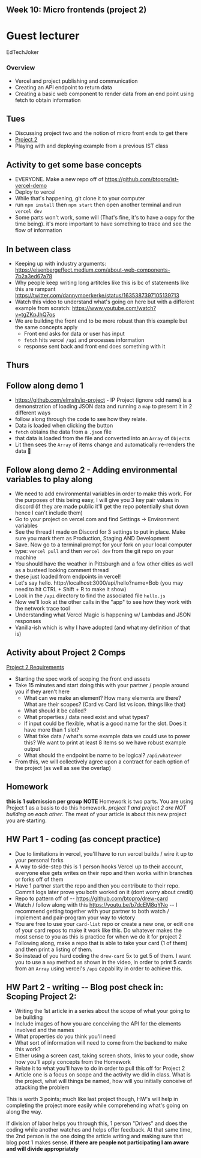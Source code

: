 ## Week 10: Micro frontends (project 2)

# Guest lecturer
EdTechJoker

### Overview
- Vercel and project publishing and communication
- Creating an API endpoint to return data
- Creating a basic web component to render data from an end point using fetch to obtain information

## Tues
- Discussing project two and the notion of micro front ends to get there
- [Project 2](https://github.com/elmsln/edtechjoker/blob/master/sp-23/projects/project-2.md)
- Playing with and deploying example from a previous IST class

## Activity to get some base concepts
- EVERYONE. Make a new repo off of https://github.com/btopro/ist-vercel-demo
- Deploy to vercel
- While that's happening, git clone it to your computer
- run `npm install` then `npm start` then open another terminal and run `vercel dev`
- Some parts won't work, some will (That's fine, it's to have a copy for the time being). it's more important to have something to trace and see the flow of information

## In between class
- Keeping up with industry arguments: https://eisenbergeffect.medium.com/about-web-components-7b2a3ed67a78
- Why people keep writing long artitcles like this is bc of statements like this are rampant https://twitter.com/dannymoerkerke/status/1635387397105139713
- Watch this video to understand what's going on here but with a different example from scratch: https://www.youtube.com/watch?v=tgZKpJhQ7os
- We are building the front end to be more robust than this example but the same concepts apply
  - Front end asks for data or user has input
  - `fetch` hits vercel `/api` and processes information
  - response sent back and front end does something with it

## Thurs
## Follow along demo 1
- https://github.com/elmsln/ip-project - IP Project (ignore odd name) is a demonstration of loading JSON data and running a `map` to present it in 2 different ways
- follow along through the code to see how they relate.
- Data is loaded when clicking the button
- `fetch` obtains the data from a `.json` file
- that data is loaded from the file and converted into an `Array` of `Object`s
- Lit then sees the `Array` of items change and automatically re-renders the data 🤯

## Follow along demo 2 - Adding environmental variables to play along
- We need to add environmental variables in order to make this work. For the purposes of this being easy, I will give you 3 key pair values in discord (if they are made public it'll get the repo potentially shut down hence I can't include them)
- Go to your project on vercel.com and find Settings -> Environment variables
- See the thread I made on Discord for 3 settings to put in place. Make sure you mark them as Production, Staging AND Development
- Save. Now go to a terminal prompt for your fork on your local computer
- type: `vercel pull` and then `vercel dev` from the git repo on your machine
- You should have the weather in Pittsburgh and a few other cities as well as a busteed looking comment thread
- these just loaded from endpoints in vercel!
- Let's say hello. http://localhost:3000/api/hello?name=Bob (you may need to hit CTRL + Shift + R to make it show)
- Look in the `/api` directory to find the associated file `hello.js`
- Now we'll look at the other calls in the "app" to see how they work with the network trace tool
- Understanding what Vercel Magic is happening w/ Lambdas and JSON responses
- Vanilla-ish which is why I have adopted (and what my definition of that is)

## Activity about Project 2 Comps
[Project 2 Requirements](https://github.com/elmsln/edtechjoker/blob/master/sp-23/projects/project-2.md)
- Starting the spec work of scoping the front end assets
- Take 15 minutes and start doing this with your partner / people around you if they aren't here
  - What can we make an element? How many elements are there? What are their scopes? (Card vs Card list vs icon. things like that)
  - What should it be called?
  - What properties / data need exist and what types?
  - If input could be flexible, what is a good name for the slot. Does it have more than 1 slot?
  - What fake data / what's some example data we could use to power this? We want to print at least 8 items so we have robust example output
  - What should the endpoint be name to be logical? `/api/whatever`
- From this, we will collectively agree upon a contract for each option of the project (as well as see the overlap)

## Homework
**this is 1 submission per group**
**NOTE** Homework is two parts. You are using Project 1 as a basis to do this homework. *project 1 and project 2 are NOT building on each other*. The meat of your article is about this new project you are starting.

## HW Part 1 - coding (as concept practice)
- Due to limitations in vercel, you'll have to run vercel builds / wire it up to your personal forks
- A way to side-step this is 1 person hooks Vercel up to their account, everyone else gets writes on their repo and then works within branches or forks off of them
- Have 1 partner start the repo and then you contribute to their repo. Commit logs later prove you both worked on it (dont worry about credit)
- Repo to pattern off of -- https://github.com/btopro/drew-card
- Watch / follow along with this https://youtu.be/b7dcEM8qYNo -- I recommend getting together with your partner to both watch / implement and pair-program your way to victory
- You are free to use your `card-list` repo or create a new one, or edit one of your card repos to make it work like this. Do whatever makes the most sense to you as this is practice for when we do it for project 2
- Following along, make a repo that is able to take your card (1 of them) and then print a listing of them.
- So instead of you hard coding the `drew-card` 5x to get 5 of them. I want you to use a `map` method as shown in the video, in order to print 5 cards from an `Array` using vercel's `/api` capability in order to achieve this.

## HW Part 2 - writing -- Blog post check in: Scoping Project 2:
- Writing the 1st article in a series about the scope of what your going to be building
- Include images of how you are conceiving the API for the elements involved and the names
- What properties do you think you'll need
- What sort of information will need to come from the backend to make this work?
- Either using a screen cast, taking screen shots, links to your code, show how you'll apply concepts from the Homework
- Relate it to what you'll have to do in order to pull this off for Project 2
- Article one is a focus on scope and the activity we did in class. What is the project, what will things be named, how will you initially conceive of attacking the problem

This is worth 3 points; much like last project though, HW's will help in completing the project more easily while comprehending what's going on along the way.

If division of labor helps you through this, 1 person "Drives" and does the coding while another watches and helps offer feedback. At that same time, the 2nd person is the one doing the article writing and making sure that blog post 1 makes sense. **if there are people not participating I am aware and will divide appropriately**
